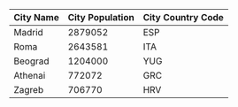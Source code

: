 | City Name | City Population | City Country Code |
| --- | --- | --- |
| Madrid | 2879052 | ESP |
| Roma | 2643581 | ITA |
| Beograd | 1204000 | YUG |
| Athenai | 772072 | GRC |
| Zagreb | 706770 | HRV |
